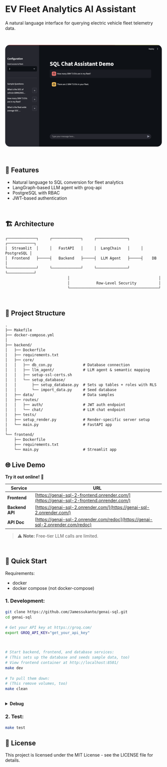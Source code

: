 # EV Fleet Analytics AI Assistant

A natural language interface for querying electric vehicle fleet telemetry data. 

<br>

![Home Page](assets/home.png)

<br>

## 🌟 Features

- Natural language to SQL conversion for fleet analytics
- LangGraph-based LLM agent with groq-api
- PostgreSQL with RBAC
- JWT-based authentication

<br>

## 🏗 Architecture

```
┌─────────────┐     ┌─────────────┐     ┌──────────────┐     ┌────────────┐
│  Streamlit  │     │   FastAPI   │     │  LangChain   │     │ PostgreSQL │
│  Frontend   ├─────┤   Backend   ├─────┤  LLM Agent   ├─────┤    DB      │
└─────────────┘     └─────────────┘     └──────────────┘     └────────────┘
                            │                                        │
                            │            Row-Level Security          │
                            └────────────────────────────────────────┘
```

<br>

## 📁 Project Structure

```
.
├── Makefile                    
├── docker-compose.yml    
│   
├── backend/                   
│   ├── Dockerfile
│   ├── requirements.txt
│   ├── core/
│   │   ├── db_con.py              # Database connection 
│   │   ├── llm_agent/             # LLM agent & semantic mapping
│   │   ├── setup-ssl-certs.sh  
│   │   └── setup_database/     
│   │       ├── setup_database.py  # Sets up tables + roles with RLS
│   │       └── import_data.py     # Seed database
│   ├── data/                      # Data samples
│   ├── routes/                
│   │   ├── auth/                  # JWT auth endpoint
│   │   └── chat/                  # LLM chat endpoint
│   ├── tests/                  
│   ├── setup_render.py            # Render-specific server setup 
│   └── main.py                    # FastAPI app
│  
└── frontend/                  
    ├── Dockerfile
    ├── requirements.txt                   
    └── main.py                    # Streamlit app
```


## 🌐 Live Demo

**Try it out online!** 🚀

| Service | URL |
|---------|-----|
| **Frontend** | [https://genai-sql-2-frontend.onrender.com/](https://genai-sql-2-frontend.onrender.com/) |
| **Backend API** | [https://genai-sql-2.onrender.com/](https://genai-sql-2.onrender.com/) |
| **API Doc** | [https://genai-sql-2.onrender.com/redoc](https://genai-sql-2.onrender.com/redoc) |

> ⚠️ **Note:** Free-tier LLM calls are limited.

<br>

## 🚀 Quick Start

Requirements:
- docker
- docker compose (not docker-compose)

### 1. Development:

   ```bash
   git clone https://github.com/Jamessukanto/genai-sql.git
   cd genai-sql

   # Get your API key at https://groq.com/
   export GROQ_API_KEY="get_your_api_key"
   ```
   <br>

   ```bash
   # Start backend, frontend, and database services:
   # (This sets up the database and seeds sample data, too)
   # View frontend container at http://localhost:8501/
   make dev

   # To pull them down:
   # (This remove volumes, too)
   make clean

   ```

   <br>


   <details>
   <summary><strong>Debug</strong></summary>

   ```bash
   # View logs
   docker compose logs frontend
   docker compose logs backend
   docker compose logs db
   ```

   </details>

### 2. Test:
   ```bash
   make test
   ```




## 📜 License

This project is licensed under the MIT License - see the LICENSE file for details.













